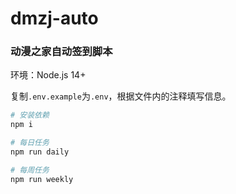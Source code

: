 # dmzj-auto

### 动漫之家自动签到脚本

环境：Node.js 14+

复制`.env.example`为`.env`，根据文件内的注释填写信息。

```bash
# 安装依赖
npm i

# 每日任务
npm run daily

# 每周任务
npm run weekly
```

